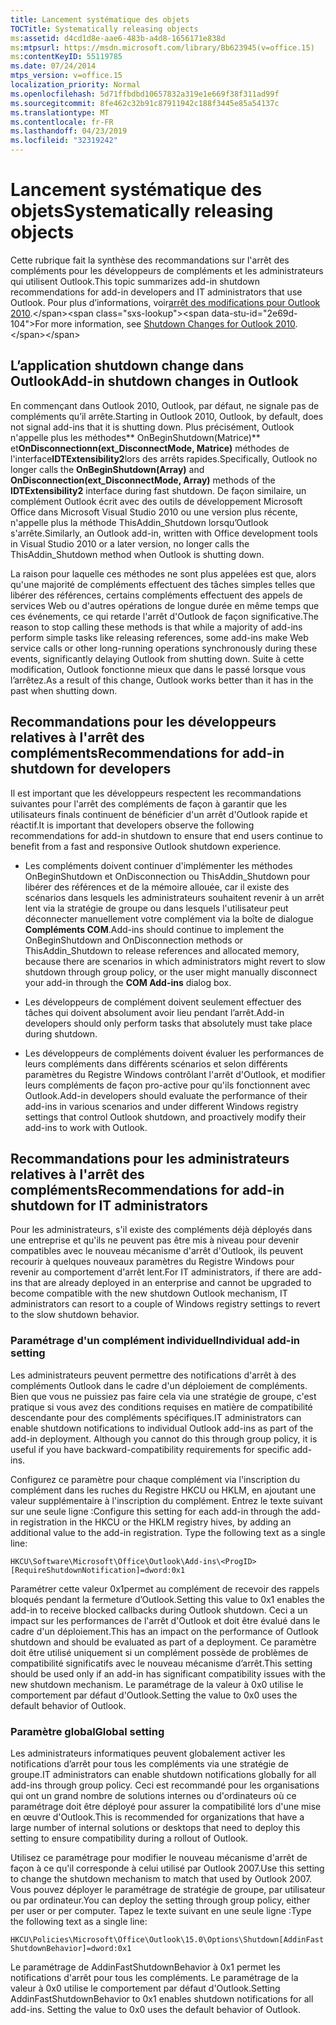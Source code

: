 ```yaml
---
title: Lancement systématique des objets
TOCTitle: Systematically releasing objects
ms:assetid: d4cd1d8e-aae6-483b-a4d8-1656171e838d
ms:mtpsurl: https://msdn.microsoft.com/library/Bb623945(v=office.15)
ms:contentKeyID: 55119785
ms.date: 07/24/2014
mtps_version: v=office.15
localization_priority: Normal
ms.openlocfilehash: 5d71ffbdbd10657832a319e1e669f38f311ad99f
ms.sourcegitcommit: 8fe462c32b91c87911942c188f3445e85a54137c
ms.translationtype: MT
ms.contentlocale: fr-FR
ms.lasthandoff: 04/23/2019
ms.locfileid: "32319242"
---
```

# <a name="systematically-releasing-objects"></a><span data-ttu-id="2e69d-102">Lancement systématique des objets</span><span class="sxs-lookup"><span data-stu-id="2e69d-102">Systematically releasing objects</span></span>

<span data-ttu-id="2e69d-103">Cette rubrique fait la synthèse des recommandations sur l'arrêt des compléments pour les développeurs de compléments et les administrateurs qui utilisent Outlook.</span><span class="sxs-lookup"><span data-stu-id="2e69d-103">This topic summarizes add-in shutdown recommendations for add-in developers and IT administrators that use Outlook.</span></span> <span data-ttu-id="2e69d-104">Pour plus d’informations, voir[arrêt des modifications pour Outlook 2010](https://msdn.microsoft.com/library/ee720183\(v=office.15\)).</span><span class="sxs-lookup"><span data-stu-id="2e69d-104">For more information, see [Shutdown Changes for Outlook 2010](https://msdn.microsoft.com/library/ee720183\(v=office.15\)).</span></span>

## <a name="add-in-shutdown-changes-in-outlook"></a><span data-ttu-id="2e69d-105">L’application shutdown change dans Outlook</span><span class="sxs-lookup"><span data-stu-id="2e69d-105">Add-in shutdown changes in Outlook</span></span>

<span data-ttu-id="2e69d-106">En commençant dans Outlook 2010, Outlook, par défaut, ne signale pas de compléments qu’il arrête.</span><span class="sxs-lookup"><span data-stu-id="2e69d-106">Starting in Outlook 2010, Outlook, by default, does not signal add-ins that it is shutting down.</span></span> <span data-ttu-id="2e69d-107">Plus précisément, Outlook n'appelle plus les méthodes\*\* OnBeginShutdown(Matrice)\*\* et**OnDisconnectionn(ext\_DisconnectMode, Matrice)** méthodes de l'interface**IDTExtensibility2**lors des arrêts rapides.</span><span class="sxs-lookup"><span data-stu-id="2e69d-107">Specifically, Outlook no longer calls the **OnBeginShutdown(Array)** and **OnDisconnection(ext\_DisconnectMode, Array)** methods of the **IDTExtensibility2** interface during fast shutdown.</span></span> <span data-ttu-id="2e69d-108">De façon similaire, un complément Outlook écrit avec des outils de développement Microsoft Office dans Microsoft Visual Studio 2010 ou une version plus récente, n'appelle plus la méthode ThisAddin\_Shutdown lorsqu’Outlook s'arrête.</span><span class="sxs-lookup"><span data-stu-id="2e69d-108">Similarly, an Outlook add-in, written with Office development tools in Visual Studio 2010 or a later version, no longer calls the ThisAddin\_Shutdown method when Outlook is shutting down.</span></span> 

<span data-ttu-id="2e69d-109">La raison pour laquelle ces méthodes ne sont plus appelées est que, alors qu'une majorité de compléments effectuent des tâches simples telles que libérer des références, certains compléments effectuent des appels de services Web ou d'autres opérations de longue durée en même temps que ces événements, ce qui retarde l'arrêt d'Outlook de façon significative.</span><span class="sxs-lookup"><span data-stu-id="2e69d-109">The reason to stop calling these methods is that while a majority of add-ins perform simple tasks like releasing references, some add-ins make Web service calls or other long-running operations synchronously during these events, significantly delaying Outlook from shutting down.</span></span> <span data-ttu-id="2e69d-110">Suite à cette modification, Outlook fonctionne mieux que dans le passé lorsque vous l’arrêtez.</span><span class="sxs-lookup"><span data-stu-id="2e69d-110">As a result of this change, Outlook works better than it has in the past when shutting down.</span></span>

## <a name="recommendations-for-add-in-shutdown-for-developers"></a><span data-ttu-id="2e69d-111">Recommandations pour les développeurs relatives à l'arrêt des compléments</span><span class="sxs-lookup"><span data-stu-id="2e69d-111">Recommendations for add-in shutdown for developers</span></span>

<span data-ttu-id="2e69d-112">Il est important que les développeurs respectent les recommandations suivantes pour l'arrêt des compléments de façon à garantir que les utilisateurs finals continuent de bénéficier d'un arrêt d'Outlook rapide et réactif.</span><span class="sxs-lookup"><span data-stu-id="2e69d-112">It is important that developers observe the following recommendations for add-in shutdown to ensure that end users continue to benefit from a fast and responsive Outlook shutdown experience.</span></span>

- <span data-ttu-id="2e69d-113">Les compléments doivent continuer d'implémenter les méthodes OnBeginShutdown et OnDisconnection ou ThisAddin\_Shutdown pour libérer des références et de la mémoire allouée, car il existe des scénarios dans lesquels les administrateurs souhaitent revenir à un arrêt lent via la stratégie de groupe ou dans lesquels l'utilisateur peut déconnecter manuellement votre complément via la boîte de dialogue **Compléments COM**.</span><span class="sxs-lookup"><span data-stu-id="2e69d-113">Add-ins should continue to implement the OnBeginShutdown and OnDisconnection methods or ThisAddin\_Shutdown to release references and allocated memory, because there are scenarios in which administrators might revert to slow shutdown through group policy, or the user might manually disconnect your add-in through the **COM Add-ins** dialog box.</span></span>

- <span data-ttu-id="2e69d-114">Les développeurs de complément doivent seulement effectuer des tâches qui doivent absolument avoir lieu pendant l’arrêt.</span><span class="sxs-lookup"><span data-stu-id="2e69d-114">Add-in developers should only perform tasks that absolutely must take place during shutdown.</span></span>

- <span data-ttu-id="2e69d-115">Les développeurs de compléments doivent évaluer les performances de leurs compléments dans différents scénarios et selon différents paramètres du Registre Windows contrôlant l'arrêt d'Outlook, et modifier leurs compléments de façon pro-active pour qu'ils fonctionnent avec Outlook.</span><span class="sxs-lookup"><span data-stu-id="2e69d-115">Add-in developers should evaluate the performance of their add-ins in various scenarios and under different Windows registry settings that control Outlook shutdown, and proactively modify their add-ins to work with Outlook.</span></span>

## <a name="recommendations-for-add-in-shutdown-for-it-administrators"></a><span data-ttu-id="2e69d-116">Recommandations pour les administrateurs relatives à l'arrêt des compléments</span><span class="sxs-lookup"><span data-stu-id="2e69d-116">Recommendations for add-in shutdown for IT administrators</span></span>

<span data-ttu-id="2e69d-117">Pour les administrateurs, s'il existe des compléments déjà déployés dans une entreprise et qu'ils ne peuvent pas être mis à niveau pour devenir compatibles avec le nouveau mécanisme d'arrêt d'Outlook, ils peuvent recourir à quelques nouveaux paramètres du Registre Windows pour revenir au comportement d'arrêt lent.</span><span class="sxs-lookup"><span data-stu-id="2e69d-117">For IT administrators, if there are add-ins that are already deployed in an enterprise and cannot be upgraded to become compatible with the new shutdown Outlook mechanism, IT administrators can resort to a couple of Windows registry settings to revert to the slow shutdown behavior.</span></span>

### <a name="individual-add-in-setting"></a><span data-ttu-id="2e69d-118">Paramétrage d'un complément individuel</span><span class="sxs-lookup"><span data-stu-id="2e69d-118">Individual add-in setting</span></span>

<span data-ttu-id="2e69d-p104">Les administrateurs peuvent permettre des notifications d'arrêt à des compléments Outlook dans le cadre d'un déploiement de compléments. Bien que vous ne puissiez pas faire cela via une stratégie de groupe, c'est pratique si vous avez des conditions requises en matière de compatibilité descendante pour des compléments spécifiques.</span><span class="sxs-lookup"><span data-stu-id="2e69d-p104">IT administrators can enable shutdown notifications to individual Outlook add-ins as part of the add-in deployment. Although you cannot do this through group policy, it is useful if you have backward-compatibility requirements for specific add-ins.</span></span>

<span data-ttu-id="2e69d-p105">Configurez ce paramètre pour chaque complément via l'inscription du complément dans les ruches du Registre HKCU ou HKLM, en ajoutant une valeur supplémentaire à l'inscription du complément. Entrez le texte suivant sur une seule ligne :</span><span class="sxs-lookup"><span data-stu-id="2e69d-p105">Configure this setting for each add-in through the add-in registration in the HKCU or the HKLM registry hives, by adding an additional value to the add-in registration. Type the following text as a single line:</span></span>

`HKCU\Software\Microsoft\Office\Outlook\Add-ins\<ProgID>[RequireShutdownNotification]=dword:0x1`

<span data-ttu-id="2e69d-123">Paramétrer cette valeur 0x1permet au complément de recevoir des rappels bloqués pendant la fermeture d’Outlook.</span><span class="sxs-lookup"><span data-stu-id="2e69d-123">Setting this value to 0x1 enables the add-in to receive blocked callbacks during Outlook shutdown.</span></span> <span data-ttu-id="2e69d-124">Ceci a un impact sur les performances de l'arrêt d'Outlook et doit être évalué dans le cadre d'un déploiement.</span><span class="sxs-lookup"><span data-stu-id="2e69d-124">This has an impact on the performance of Outlook shutdown and should be evaluated as part of a deployment.</span></span> <span data-ttu-id="2e69d-125">Ce paramètre doit être utilisé uniquement si un complément possède de problèmes de compatibilité significatifs avec le nouveau mécanisme d’arrêt.</span><span class="sxs-lookup"><span data-stu-id="2e69d-125">This setting should be used only if an add-in has significant compatibility issues with the new shutdown mechanism.</span></span> <span data-ttu-id="2e69d-126">Le paramétrage de la valeur à 0x0 utilise le comportement par défaut d'Outlook.</span><span class="sxs-lookup"><span data-stu-id="2e69d-126">Setting the value to 0x0 uses the default behavior of Outlook.</span></span>

### <a name="global-setting"></a><span data-ttu-id="2e69d-127">Paramètre global</span><span class="sxs-lookup"><span data-stu-id="2e69d-127">Global setting</span></span>

<span data-ttu-id="2e69d-128">Les administrateurs informatiques peuvent globalement activer les notifications d’arrêt pour tous les compléments via une stratégie de groupe.</span><span class="sxs-lookup"><span data-stu-id="2e69d-128">IT administrators can enable shutdown notifications globally for all add-ins through group policy.</span></span> <span data-ttu-id="2e69d-129">Ceci est recommandé pour les organisations qui ont un grand nombre de solutions internes ou d'ordinateurs où ce paramétrage doit être déployé pour assurer la compatibilité lors d'une mise en œuvre d'Outlook.</span><span class="sxs-lookup"><span data-stu-id="2e69d-129">This is recommended for organizations that have a large number of internal solutions or desktops that need to deploy this setting to ensure compatibility during a rollout of Outlook.</span></span>

<span data-ttu-id="2e69d-130">Utilisez ce paramétrage pour modifier le nouveau mécanisme d'arrêt de façon à ce qu'il corresponde à celui utilisé par Outlook 2007.</span><span class="sxs-lookup"><span data-stu-id="2e69d-130">Use this setting to change the shutdown mechanism to match that used by Outlook 2007.</span></span> <span data-ttu-id="2e69d-131">Vous pouvez déployer le paramétrage de stratégie de groupe, par utilisateur ou par ordinateur.</span><span class="sxs-lookup"><span data-stu-id="2e69d-131">You can deploy the setting through group policy, either per user or per computer.</span></span> <span data-ttu-id="2e69d-132">Tapez le texte suivant en une seule ligne :</span><span class="sxs-lookup"><span data-stu-id="2e69d-132">Type the following text as a single line:</span></span>

`HKCU\Policies\Microsoft\Office\Outlook\15.0\Options\Shutdown[AddinFastShutdownBehavior]=dword:0x1`

<span data-ttu-id="2e69d-133">Le paramétrage de AddinFastShutdownBehavior à 0x1 permet les notifications d'arrêt pour tous les compléments. Le paramétrage de la valeur à 0x0 utilise le comportement par défaut d'Outlook.</span><span class="sxs-lookup"><span data-stu-id="2e69d-133">Setting AddinFastShutdownBehavior to 0x1 enables shutdown notifications for all add-ins. Setting the value to 0x0 uses the default behavior of Outlook.</span></span>

